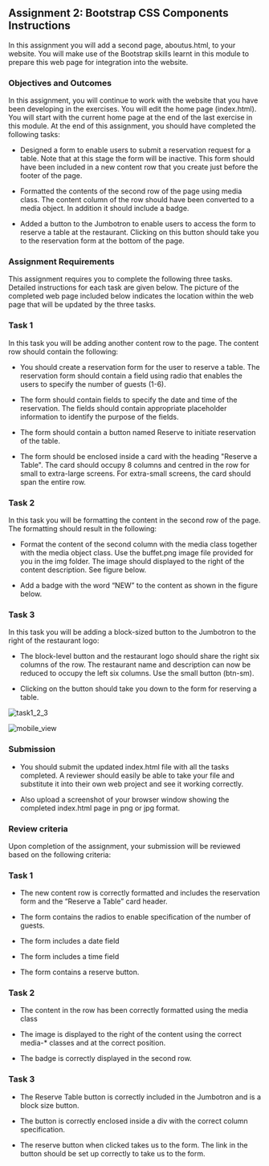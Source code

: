 ## Assignment 2: Bootstrap CSS Components Instructions 

In this assignment you will add a second page, aboutus.html, to your website. You will make use of the Bootstrap skills learnt in this module to prepare this web page for integration into the website.

### Objectives and Outcomes

In this assignment, you will continue to work with the website that you have been developing in the exercises. You will edit the home page (index.html). You will start with the current home page at the end of the last exercise in this module. At the end of this assignment, you should have completed the following tasks:

* Designed a form to enable users to submit a reservation request for a table. Note that at this stage the form will be inactive. This form should have been included in a new content row that you create just before the footer of the page.

* Formatted the contents of the second row of the page using media class. The content column of the row should have been converted to a media object. In addition it should include a badge.

* Added a button to the Jumbotron to enable users to access the form to reserve a table at the restaurant. Clicking on this button should take you to the reservation form at the bottom of the page.

### Assignment Requirements

This assignment requires you to complete the following three tasks. Detailed instructions for each task are given below. The picture of the completed web page included below indicates the location within the web page that will be updated by the three tasks.

### Task 1

In this task you will be adding another content row to the page. The content row should contain the following:

* You should create a reservation form for the user to reserve a table. The reservation form should contain a field using radio that enables the users to specify the number of guests (1-6).

* The form should contain fields to specify the date and time of the reservation. The fields should contain appropriate placeholder information to identify the purpose of the fields.

* The form should contain a button named Reserve to initiate reservation of the table.

* The form should be enclosed inside a card with the heading "Reserve a Table". The card should occupy 8 columns and centred in the row for small to extra-large screens. For extra-small screens, the card should span the entire row.

### Task 2

In this task you will be formatting the content in the second row of the page. The formatting should result in the following:

* Format the content of the second column with the media class together with the media object class. Use the buffet.png image file provided for you in the img folder. The image should displayed to the right of the content description. See figure below.

* Add a badge with the word “NEW” to the content as shown in the figure below.

### Task 3

In this task you will be adding a block-sized button to the Jumbotron to the right of the restaurant logo:

* The block-level button and the restaurant logo should share the right six columns of the row. The restaurant name and description can now be reduced to occupy the left six columns. Use the small button (btn-sm).

* Clicking on the button should take you down to the form for reserving a table.

![task1_2_3](images/task1_2_3.png)

![mobile_view](images/mobile_view.png)


### Submission

* You should submit the updated index.html file with all the tasks completed. A reviewer should easily be able to take your file and substitute it into their own web project and see it working correctly.

* Also upload a screenshot of your browser window showing the completed index.html page in png or jpg format.

### Review criteria

Upon completion of the assignment, your submission will be reviewed based on the following criteria:

### Task 1

* The new content row is correctly formatted and includes the reservation form and the “Reserve a Table” card header.

* The form contains the radios to enable specification of the number of guests.

* The form includes a date field

* The form includes a time field

* The form contains a reserve button.


### Task 2

* The content in the row has been correctly formatted using the media class

* The image is displayed to the right of the content using the correct media-* classes and at the correct position.

* The badge is correctly displayed in the second row.


### Task 3

* The Reserve Table button is correctly included in the Jumbotron and is a block size button.

* The button is correctly enclosed inside a div with the correct column specification.

* The reserve button when clicked takes us to the form. The link in the button should be set up correctly to take us to the 
form.